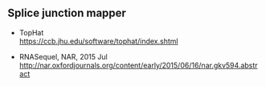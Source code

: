 ## Splice junction mapper

* TopHat  
https://ccb.jhu.edu/software/tophat/index.shtml

* RNASequel, NAR, 2015 Jul  
http://nar.oxfordjournals.org/content/early/2015/06/16/nar.gkv594.abstract

